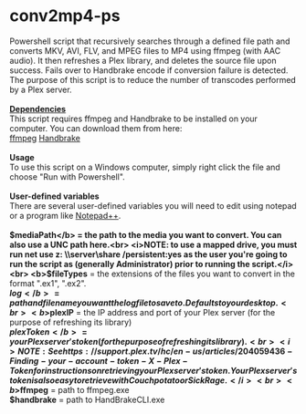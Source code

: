 # conv2mp4-ps
Powershell script that recursively searches through a defined file path and converts MKV, AVI, FLV, and MPEG files to MP4 using ffmpeg (with AAC audio). It then refreshes a Plex library, and deletes the source file upon success. Fails over to Handbrake encode if conversion failure is detected. The purpose of this script is to reduce the number of transcodes performed by a Plex server.<br><br>
<b><u>Dependencies</u></b><br>
This script requires ffmpeg and Handbrake to be installed on your computer. You can download them from here:<br>
<a href="https://ffmpeg.org/download.html">ffmpeg</a>
<a href="https://handbrake.fr/downloads.php">Handbrake</a><br><br>
<b>Usage</b><br>
To use this script on a Windows computer, simply right click the file and choose "Run with Powershell".<br><br>
<b>User-defined variables</b><br>
There are several user-defined variables you will need to edit using notepad or a program like <a href="https://notepad-plus-plus.org/download/v6.9.2.html">Notepad++</a>.<br><br>
<b>$mediaPath</b> = the path to the media you want to convert. You can also use a UNC path here.<br>
<i>NOTE: to use a mapped drive, you must run net use z: \\server\share /persistent:yes as the user you're going to run the script as (generally Administrator) prior to running the script.</i><br>
<b>$fileTypes</b> = the extensions of the files you want to convert in the format ".ex1", ".ex2".<br>
<b>$log</b> = path and filename you want the log file to save to. Defaults to your desktop.<br>
<b>$plexIP</b> = the IP address and port of your Plex server (for the purpose of refreshing its library)<br>
<b>$plexToken</b> = your Plex server's token (for the purpose of refreshing its library).<br>
<i>NOTE: See https://support.plex.tv/hc/en-us/articles/204059436-Finding-your-account-token-X-Plex-Token for instructions on retrieving your Plex server's token. Your Plex server's token is also easy to retrieve with Couchpotato or SickRage.</i><br>
<b>$ffmpeg</b> = path to ffmpeg.exe<br>
<b>$handbrake</b> = path to HandBrakeCLI.exe

